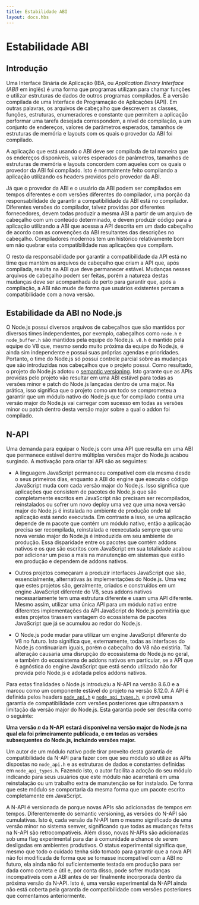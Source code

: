```yaml
---
title: Estabilidade ABI
layout: docs.hbs
---
```


# Estabilidade ABI

## Introdução

<!-- An Application Binary Interface (ABI) is a way for programs to call functions
and use data structures from other compiled programs. It is the compiled version
of an Application Programming Interface (API). In other words, the headers files
describing the classes, functions, data structures, enumerations, and constants
which enable an application to perform a desired task correspond by way of
compilation to a set of addresses and expected parameter values and memory
structure sizes and layouts with which the provider of the ABI was compiled. -->
Uma Interface Binária de Aplicação (IBA, ou *Application Binary Interface (ABI)* em inglês)
é uma forma que programas utilizam para chamar funções e utilizar estruturas de
dados de outros programas compilados. É a versão compilada de uma Interface
de Programação de Aplicações (API). Em outras palavras, os arquivos de
cabeçalho que descrevem as classes, funções, estruturas, enumeradores
e constante que permitem a aplicação performar uma tarefa desejada
correspondem, a nível de compilação, a um conjunto de endereços, valores de
parâmetros esperados, tamanhos de estruturas de memória e layouts com os quais
o provedor da ABI foi compilado.

<!-- The application using the ABI must be compiled such that the available
addresses, expected parameter values, and memory structure sizes and layouts
agree with those with which the ABI provider was compiled. This is usually
accomplished by compiling against the headers provided by the ABI provider. -->
A aplicação que está usando o ABI deve ser compilada de tal maneira que
os endereços disponíveis, valores esperados de parâmetros, tamanhos de
estruturas de memória e layouts concordem com aqueles com os quais o
provedor da ABI foi compilado. Isto é normalmente feito compilando
a aplicação utilizando os headers providos pelo provedor da ABI.

<!-- Since the provider of the ABI and the user of the ABI may be compiled at
different times with different versions of the compiler, a portion of the
responsibility for ensuring ABI compatibility lies with the compiler. Different
versions of the compiler, perhaps provided by different vendors, must all
produce the same ABI from a header file with a certain content, and must produce
code for the application using the ABI that accesses the API described in a
given header according to the conventions of the ABI resulting from the
description in the header. Modern compilers have a fairly good track record of
not breaking the ABI compatibility of the applications they compile. -->
Já que o provedor da ABI e o usuário da ABI podem ser compilados em tempos
diferentes e com versões diferentes do compilador, uma porção da responsabilidade
de garantir a compatibilidade da ABI está no compilador. Diferentes versões
do compilador, talvez providas por diferentes fornecedores, devem todas
produzir a mesma ABI a partir de um arquivo de cabeçalho com um conteúdo
determinado, e devem produzir código para a aplicação utilizando a ABI
que acessa a API descrita em um dado cabeçalho de acordo com as convenções
da ABI resultantes das descrições no cabeçalho. Compiladores modernos tem um histórico
relativamente bom em não quebrar esta compatibilidade nas aplicações que
compilam.

<!-- The remaining responsibility for ensuring ABI compatibility lies with the team
maintaining the header files which provide the API that results, upon
compilation, in the ABI that is to remain stable. Changes to the header files
can be made, but the nature of the changes has to be closely tracked to ensure
that, upon compilation, the ABI does not change in a way that will render
existing users of the ABI incompatible with the new version. -->
O resto da responsabilidade por garantir a compatibilidade da API está no
time que mantém os arquivos de cabeçalho que criam a API que, após compilada,
resulta na ABI que deve permanecer estável. Mudanças nesses arquivos de
cabeçalho podem ser feitas, porém a natureza destas mudanças deve ser
acompanhada de perto para garantir que, após a compilação, a ABI não mude
de forma que usuários existentes percam a compatibilidade com a nova versão.

## Estabilidade da ABI no Node.js

<!-- Node.js provides header files maintained by several independent teams. For
example, header files such as `node.h` and `node_buffer.h` are maintained by
the Node.js team. `v8.h` is maintained by the V8 team, which, although in close
co-operation with the Node.js team, is independent, and with its own schedule
and priorities. Thus, the Node.js team has only partial control over the
changes that are introduced in the headers the project provides. As a result,
the Node.js project has adopted [semantic versioning](https://semver.org/).
This ensures that the APIs provided by the project will result in a stable ABI
for all minor and patch versions of Node.js released within one major version.
In practice, this means that the Node.js project has committed itself to
ensuring that a Node.js native addon compiled against a given major version of
Node.js will load successfully when loaded by any Node.js minor or patch version
within the major version against which it was compiled. -->
O Node.js possui diversos arquivos de cabeçalhos que são mantidos por diversos
times independentes, por exemplo, cabeçalhos como `node.h` e `node_buffer.h` são
mantidos pela equipe do Node.js. `v8.h` é mantido pela equipe do V8 que, mesmo
sendo muito próxima da equipe do Node.js, é ainda sim independente e possui suas
próprias agendas e prioridades. Portanto, o time do Node.js só possui controle
parcial sobre as mudanças que são introduzidas nos cabeçalhos que o projeto possui.
Como resultado, o projeto do Node.js adotou o [semantic versioning](https://semver.org/).
Isto garante que as APIs providas pelo projeto vão resultar em uma ABI estável
para todas as versões minor e patch do Node.js lançadas dentro de uma major.
Na prática, isso significa que o projeto como um todo se comprometeu a garantir
que um módulo nativo do Node.js que for compilado contra uma versão major do Node.js
vai carregar com sucesso em todas as versões minor ou patch dentro desta versão
major sobre a qual o addon foi compilado.

## N-API

<!-- Demand has arisen for equipping Node.js with an API that results in an ABI that
remains stable across multiple Node.js major versions. The motivation for
creating such an API is as follows: -->
Uma demanda para equipar o Node.js com uma API que resulta em uma ABI que permanece
estável dentre múltiplas versões major do Node.js acabou surgindo. A motivação para
criar tal API são as seguintes:

* A linguagem JavaScript permaneceu compatível com ela mesma desde o seus
primeiros dias, enquanto a ABI do engine que executa o código JavaScript muda
com cada versão major do Node.js. Isso significa que aplicações que consistem
de pacotes do Node.js que são completamente escritos em JavaScript não precisam
ser recompilados, reinstalados ou sofrer um novo deploy uma vez que uma nova
versão major do Node.js é instalada no ambiente de produção onde tal aplicação
está sendo executada. Em contraste a isso, se uma aplicação depende de m pacote
que contém um módulo nativo, então a aplicação precisa ser recompilada, reinstalada
e reexecutada sempre que uma nova versão major do Node.js é introduzida em seu ambiente
de produção. Essa disparidade entre os pacotes que contém addons nativos e os que são
escritos com JavaScript em sua totalidade acabou por adicionar um peso a mais na
manutenção em sistemas que estão em produção e dependem de addons nativos.

* Outros projetos começaram a produzir interfaces JavaScript que são, essencialmente,
  alternativas às implementações do Node.js. Uma vez que estes projetos são, geralmente,
  criados e construídos em um engine JavaScript diferente do V8, seus addons nativos
  necessariamente tem uma estrutura diferente e usam uma API diferente. Mesmo assim,
  utilizar uma única API para um módulo nativo entre diferentes implementações da
  API JavaScript do Node.js permitiria que estes projetos tirassem vantagem do
  ecossistema de pacotes JavaScript que já se acumulou ao redor do Node.js.
* O Node.js pode mudar para utilizar um engine JavaScript diferente do V8 no futuro.
  Isto significa que, externamente, todas as interfaces do Node.js continuariam iguais,
  porém o cabeçalho do V8 não existiria. Tal alteração causaria uma disrupção do
  ecossistema do Node.js no geral, e também do ecossistema de addons nativos em particular,
  se a API que é agnóstica do engine JavaScript que está sendo utilizado não for provida
  pelo Node.js e adotada pelos addons nativos.

<!-- To these ends Node.js has introduced N-API in version 8.6.0 and marked it as a
stable component of the project as of Node.js 8.12.0. The API is defined in the
headers [`node_api.h`][] and [`node_api_types.h`][], and provides a forward-
compatibility guarantee that crosses the Node.js major version boundary. The
guarantee can be stated as follows: -->
Para estas finalidades o Node.js introduziu a N-API na versão 8.6.0 e a marcou como
um componente estável do projeto na versão 8.12.0. A API é definida pelos headers
[`node_api.h`][] e [`node_api_types.h`][], e provê uma garantia de compatibilidade
com versões posteriores que ultrapassam a limitação da versão major do Node.js.
Esta garantia pode ser descrita como o seguinte:

<!-- **A given version *n* of N-API will be available in the major version of
Node.js in which it was published, and in all subsequent versions of Node.js,
including subsequent major versions.** -->
**Uma versão *n* da N-API estará disponível na versão major do Node.js na qual
ela foi primeiramente publicada, e em todas as versões subsequentes do Node.js,
incluindo versões major.**

<!-- A native addon author can take advantage of the N-API forward compatibility
guarantee by ensuring that the addon makes use only of APIs defined in
`node_api.h` and data structures and constants defined in `node_api_types.h`.
By doing so, the author facilitates adoption of their addon by indicating to
production users that the maintenance burden for their application will increase
no more by the addition of the native addon to their project than it would by
the addition of a package written purely in JavaScript. -->
Um autor de um módulo nativo pode tirar proveito desta garantia de compatibilidade
da N-API para fazer com que seu módulo só utilize as APIs dispostas no `node_api.h`
e as estruturas de dados e constantes definidas em `node_api_types.h`. Fazendo isto,
o autor facilita a adoção do seu módulo indicando para seus usuários que este módulo
não acarretará em uma reinstalação ou um trabalho extra de manutenção se for instalado.
De forma que este módulo se comportaria da mesma forma que um pacote escrito completamente
em JavaScript.

<!-- N-API is versioned because new APIs are added from time to time. Unlike
semantic versioning, N-API versioning is cumulative. That is, each version of
N-API conveys the same meaning as a minor version in the semver system, meaning
that all changes made to N-API will be backwards compatible. Additionally, new
N-APIs are added under an experimental flag to give the community an opportunity
to vet them in a production environment. Experimental status means that,
although care has been taken to ensure that the new API will not have to be
modified in an ABI-incompatible way in the future, it has not yet been
sufficiently proven in production to be correct and useful as designed and, as
such, may undergo ABI-incompatible changes before it is finally incorporated
into a forthcoming version of N-API. That is, an experimental N-API is not yet
covered by the forward compatibility guarantee. -->
A N-API é versionada de porque novas APIs são adicionadas de tempos em tempos.
Diferentemente do semantic versioning, as versões do N-API são cumulativas. Isto é,
cada versão da N-API tem o mesmo significado de uma versão minor no sistema semver,
significando que todas as mudanças feitas na N-API são retrocompatíveis. Além disso,
novas N-APIs são adicionadas sob uma flag experimental para dar à comunidade a chance
de serem desligadas em ambientes produtivos. O status experimental significa que, mesmo
que todo o cuidado tenha sido tomado para garantir que a nova API não foi modificada de
forma que se tornasse incompatível com a ABI no futuro, ela ainda não foi suficientemente
testada em produção para ser dada como correta e útil e, por conta disso, pode sofrer
mudanças incompatíveis com a ABI antes de ser finalmente incorporada dentro da próxima
versão da N-API. Isto é, uma versão experimental da N-API ainda não está coberta pela
garantia de compatibilidade com versões posteriores que comentamos anteriormente.

[`node_api.h`]: https://github.com/nodejs/node/blob/master/src/node_api.h
[`node_api_types.h`]: https://github.com/nodejs/node/blob/master/src/node_api_types.h
